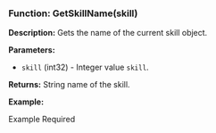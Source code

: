 ### Function: GetSkillName(skill)

**Description:**
Gets the name of the current skill object.

**Parameters:**
- `skill` (int32) - Integer value `skill`.

**Returns:** String name of the skill.

**Example:**

Example Required
